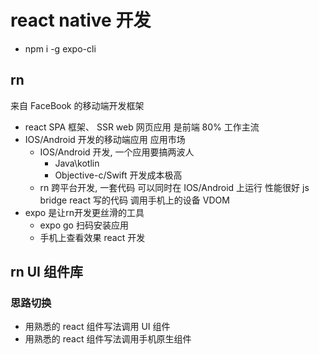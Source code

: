 # react native 开发

- npm i -g expo-cli

## rn
来自 FaceBook 的移动端开发框架
- react SPA 框架、 SSR web 网页应用 是前端 80% 工作主流
- IOS/Android 开发的移动端应用
  应用市场
  - IOS/Android 开发, 一个应用要搞两波人
    - Java\kotlin
    - Objective-c/Swift
    开发成本极高
  - rn 跨平台开发, 一套代码 可以同时在 IOS/Android 上运行
    性能很好
    js bridge react 写的代码 调用手机上的设备
    VDOM 
- expo 是让rn开发更丝滑的工具
  - expo go 扫码安装应用
  - 手机上查看效果 react 开发

## rn UI 组件库
  ### 思路切换
  - 用熟悉的 react 组件写法调用 UI 组件
  - 用熟悉的 react 组件写法调用手机原生组件